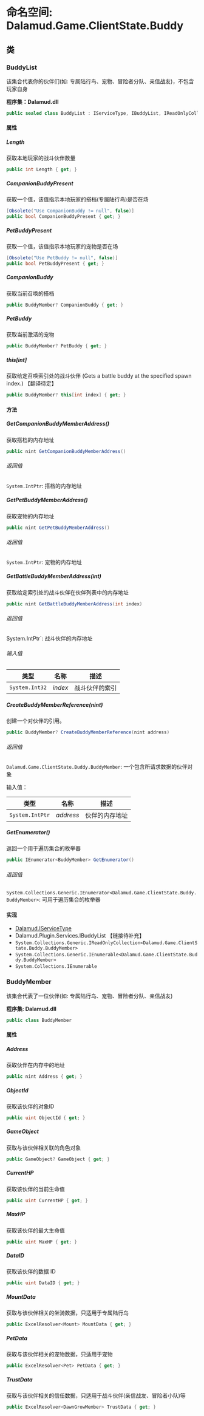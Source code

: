# 命名空间: Dalamud.Game.ClientState.Buddy

## 类

### BuddyList

该集合代表你的伙伴们(如: 专属陆行鸟、宠物、冒险者分队、亲信战友)，不包含玩家自身

**程序集：Dalamud.dll**

```c#
public sealed class BuddyList : IServiceType, IBuddyList, IReadOnlyCollection<BuddyMember>, IEnumerable<BuddyMember>, IEnumerable
```

#### 属性

##### Length

获取本地玩家的战斗伙伴数量

```c#
public int Length { get; }
```

##### CompanionBuddyPresent

获取一个值，该值指示本地玩家的搭档(专属陆行鸟)是否在场

```c#
[Obsolete("Use CompanionBuddy != null", false)]
public bool CompanionBuddyPresent { get; }
```

##### PetBuddyPresent

获取一个值，该值指示本地玩家的宠物是否在场

```c#
[Obsolete("Use PetBuddy != null", false)]
public bool PetBuddyPresent { get; }
```

##### CompanionBuddy

获取当前召唤的搭档

```c#
public BuddyMember? CompanionBuddy { get; }
```

##### PetBuddy

获取当前激活的宠物

```c#
public BuddyMember? PetBuddy { get; }
```

##### this[int]

获取给定召唤索引处的战斗伙伴 (Gets a battle buddy at the specified spawn index.) 【翻译待定】

```c#
public BuddyMember? this[int index] { get; }
```

#### 方法

##### GetCompanionBuddyMemberAddress()

获取搭档的内存地址

```c#
public nint GetCompanionBuddyMemberAddress()
```

###### 返回值

`System.IntPtr`: 搭档的内存地址

##### GetPetBuddyMemberAddress()

获取宠物的内存地址

```c#
public nint GetPetBuddyMemberAddress()
```

###### 返回值

`System.IntPtr`: 宠物的内存地址

##### GetBattleBuddyMemberAddress(int)

获取给定索引处的战斗伙伴在伙伴列表中的内存地址

```c#
public nint GetBattleBuddyMemberAddress(int index)
```

###### 返回值

System.IntPtr`: 战斗伙伴的内存地址

###### 输入值

| 类型           | 名称   | 描述           |
| -------------- | ------ | -------------- |
| `System.Int32` | *index* | 战斗伙伴的索引 |

##### CreateBuddyMemberReference(nint)

创建一个对伙伴的引用。

```c#
public BuddyMember? CreateBuddyMemberReference(nint address)
```

###### 返回值

`Dalamud.Game.ClientState.Buddy.BuddyMember`: 一个包含所请求数据的伙伴对象

输入值：

| 类型             | 名称     | 描述           |
| ---------------- | -------- | -------------- |
| `System.IntPtr`  | *address* | 伙伴的内存地址 |

##### GetEnumerator()

返回一个用于遍历集合的枚举器

```c#
public IEnumerator<BuddyMember> GetEnumerator()
```

###### 返回值

`System.Collections.Generic.IEnumerator<Dalamud.Game.ClientState.Buddy.BuddyMember>`: 可用于遍历集合的枚举器

#### 实现

- [Dalamud.IServiceType](Dalamud.md#IServiceType)
- Dalamud.Plugin.Services.IBuddyList 【链接待补充】
- `System.Collections.Generic.IReadOnlyCollection<Dalamud.Game.ClientState.Buddy.BuddyMember>`
- `System.Collections.Generic.IEnumerable<Dalamud.Game.ClientState.Buddy.BuddyMember>`
- `System.Collections.IEnumerable`

### BuddyMember

该集合代表了一位伙伴(如: 专属陆行鸟、宠物、冒险者分队、亲信战友)

**程序集: Dalamud.dll**

```c#
public class BuddyMember
```

#### 属性

##### Address

获取伙伴在内存中的地址

```c#
public nint Address { get; }
```

##### ObjectId

获取该伙伴的对象ID

```c#
public uint ObjectId { get; }
```

##### GameObject

获取与该伙伴相关联的角色对象

```c#
public GameObject? GameObject { get; }
```

##### CurrentHP

获取该伙伴的当前生命值

```c#
public uint CurrentHP { get; }
```

##### MaxHP

获取该伙伴的最大生命值

```c#
public uint MaxHP { get; }
```

##### DataID

获取该伙伴的数据 ID

```c#
public uint DataID { get; }
```

##### MountData

获取与该伙伴相关的坐骑数据，只适用于专属陆行鸟

```c#
public ExcelResolver<Mount> MountData { get; }
```

##### PetData

获取与该伙伴相关的宠物数据，只适用于宠物

```c#
public ExcelResolver<Pet> PetData { get; }
```

##### TrustData

获取与该伙伴相关的信任数据，只适用于战斗伙伴(亲信战友、冒险者小队)等

```c#
public ExcelResolver<DawnGrowMember> TrustData { get; }
```